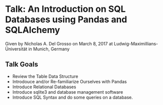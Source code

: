 # Talk: An Introduction on SQL Databases using Pandas and SQLAlchemy

Given by Nicholas A. Del Grosso on March 8, 2017 at Ludwig-Maximillians-Üniversität in Munich, Germany

## Talk Goals

  - Review the Table Data Structure
  - Introdouce and/or Re-familiarize Ourselves with Pandas
  - Introduce Relational Databases
  - Introduce sqlite3 and database management software
  - Introduce SQL Syntax and do some queries on a database.
